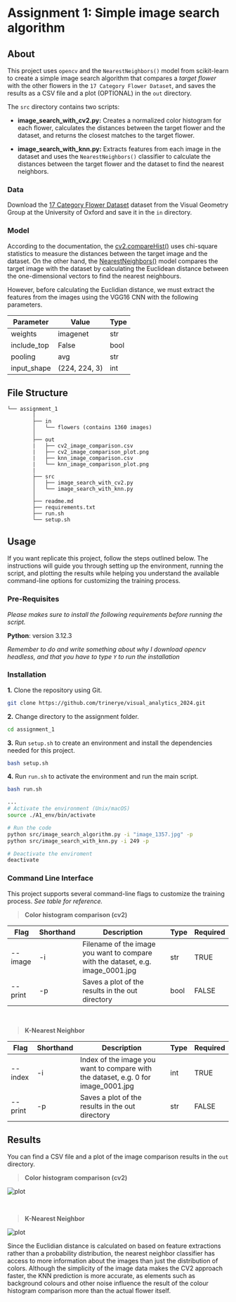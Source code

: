 # Assignment 1: Simple image search algorithm

## About

This project uses ``opencv`` and the ``NearestNeighbors()`` model from scikit-learn to create a simple image search algorithm that compares a *target flower* with the other flowers in the ``17 Category Flower Dataset``, and saves the results as a CSV file and a plot (OPTIONAL) in the ``out`` directory. 

The ``src`` directory contains two scripts:

- **image_search_with_cv2.py:** Creates a normalized color histogram for each flower, calculates the distances between the target flower and the dataset, and returns the closest matches to the target flower.

- **image_search_with_knn.py:** Extracts features from each image in the dataset and uses the ``NearestNeighbors()`` classifier to calculate the distances between the target flower and the dataset to find the nearest neighbors.


### Data

Download the [17 Category Flower Dataset](https://www.robots.ox.ac.uk/~vgg/data/flowers/17) dataset from the Visual Geometry Group at the University of Oxford and save it in the ``in`` directory. 

### Model

According to the documentation, the [cv2.compareHist()](https://docs.opencv.org/3.4/d8/dc8/tutorial_histogram_comparison.html) uses chi-square statistics to measure the distances between the target image and the dataset. On the other hand, the [NearestNeighbors()](https://scikit-learn.org/stable/modules/generated/sklearn.neighbors.NearestNeighbors.html#sklearn.neighbors.NearestNeighbors.kneighbors) model compares the target image with the dataset by calculating the Euclidean distance between the one-dimensional vectors to find the nearest neighbours.

However, before calculating the Euclidian distance, we must extract the features from the images using the VGG16 CNN with the following parameters. 

| Parameter      | Value        | Type | 
|----------------|--------------|------|
| weights        | imagenet     | str  |
| include_top    | False        | bool |
| pooling        | avg          | str  |        
| input_shape    | (224, 224, 3)| int  |

##  File Structure

```
└── assignment_1
        |
        ├── in
        │   └── flowers (contains 1360 images)
        │      
        ├── out
        |   ├── cv2_image_comparison.csv
        |   ├── cv2_image_comparison_plot.png
        |   ├── knn_image_comparison.csv
        |   └── knn_image_comparison_plot.png
        |
        ├── src
        │   ├── image_search_with_cv2.py
        │   └── image_search_with_knn.py
        │     
        ├── readme.md
        ├── requirements.txt
        ├── run.sh
        └── setup.sh
```
## Usage

If you want replicate this project, follow the steps outlined below. The instructions will guide you through setting up the environment, running the script, and plotting the results while helping you understand the available command-line options for customizing the training process. 

### Pre-Requisites

*Please makes sure to install the following requirements before running the script.*

**Python**: version 3.12.3

*Remember to do and write something about  why I download opencv headless, and that you have to type `Y` to run the installation*

### Installation

**1.** Clone the repository using Git.
```sh
git clone https://github.com/trinerye/visual_analytics_2024.git
```

**2.** Change directory to the assignment folder.
```sh
cd assignment_1
```

**3.** Run ``setup.sh`` to create an environment and install the dependencies needed for this project. 
```sh
bash setup.sh
```
**4.** Run ``run.sh`` to activate the environment and run the main script. 
  
```sh
bash run.sh
```
```sh
...
# Activate the environment (Unix/macOS)
source ./A1_env/bin/activate

# Run the code
python src/image_search_algorithm.py -i "image_1357.jpg" -p 
python src/image_search_with_knn.py -i 249 -p

# Deactivate the enviroment
deactivate
```

### Command Line Interface  

This project supports several command-line flags to customize the training process. *See table for reference.*

>**Color histogram comparison (cv2)**

|Flag      |Shorthand|Description                                                                     |Type|Required|
|----------|---------|--------------------------------------------------------------------------------|----|--------|
| --image  | -i      |Filename of the image you want to compare with the dataset, e.g. image_0001.jpg |str |TRUE    |
| --print  | -p      |Saves a plot of the results in the out directory                                |bool|FALSE   |

<br>

>**K-Nearest Neighbor**

|Flag      |Shorthand|Description                                                                        |Type|Required|
|----------|---------|-----------------------------------------------------------------------------------|----|--------|
| --index  | -i      |Index of the image you want to compare with the dataset, e.g. 0 for image_0001.jpg |int |TRUE    |
| --print  | -p      |Saves a plot of the results in the out directory                                   |str |FALSE   |

## Results 

You can find a CSV file and a plot of the image comparison results in the ``out`` directory.

>**Color histogram comparison (cv2)**

![plot](out/cv2_image_comparison_plot.png)

<br>

>**K-Nearest Neighbor**

![plot](out/knn_image_comparison_plot.png)

Since the Euclidian distance is calculated on based on feature extractions rather than a probability distribution, the nearest neighbor classifier has access to more information about the images than just the distribution of colors. Although the simplicity of the image data makes the CV2 approach faster, the KNN prediction is more accurate, as elements such as background colours and other noise influence the result of the colour histogram comparison more than the actual flower itself. 




